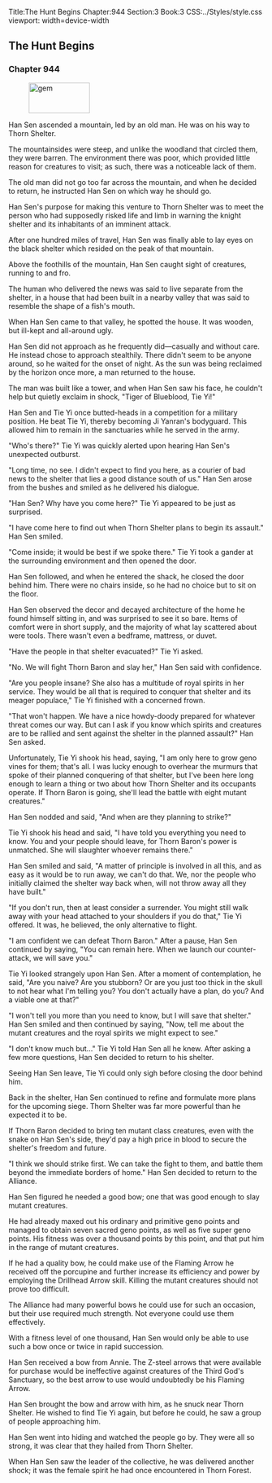 Title:The Hunt Begins 
Chapter:944 
Section:3 
Book:3 
CSS:../Styles/style.css 
viewport: width=device-width
  
## The Hunt Begins
### Chapter 944
  
<figure>
	<img src="../Images/gem.gif" alt="gem" id="gem" width="120" height="60" />
</figure>
  

  
Han Sen ascended a mountain, led by an old man. He was on his way to Thorn Shelter.

The mountainsides were steep, and unlike the woodland that circled them, they were barren. The environment there was poor, which provided little reason for creatures to visit; as such, there was a noticeable lack of them.

The old man did not go too far across the mountain, and when he decided to return, he instructed Han Sen on which way he should go.

Han Sen's purpose for making this venture to Thorn Shelter was to meet the person who had supposedly risked life and limb in warning the knight shelter and its inhabitants of an imminent attack.

After one hundred miles of travel, Han Sen was finally able to lay eyes on the black shelter which resided on the peak of that mountain.

Above the foothills of the mountain, Han Sen caught sight of creatures, running to and fro.

The human who delivered the news was said to live separate from the shelter, in a house that had been built in a nearby valley that was said to resemble the shape of a fish's mouth.

When Han Sen came to that valley, he spotted the house. It was wooden, but ill-kept and all-around ugly.

Han Sen did not approach as he frequently did—casually and without care. He instead chose to approach stealthily. There didn't seem to be anyone around, so he waited for the onset of night. As the sun was being reclaimed by the horizon once more, a man returned to the house.

The man was built like a tower, and when Han Sen saw his face, he couldn't help but quietly exclaim in shock, "Tiger of Blueblood, Tie Yi!"

Han Sen and Tie Yi once butted-heads in a competition for a military position. He beat Tie Yi, thereby becoming Ji Yanran's bodyguard. This allowed him to remain in the sanctuaries while he served in the army.

"Who's there?" Tie Yi was quickly alerted upon hearing Han Sen's unexpected outburst.

"Long time, no see. I didn't expect to find you here, as a courier of bad news to the shelter that lies a good distance south of us." Han Sen arose from the bushes and smiled as he delivered his dialogue.

"Han Sen? Why have you come here?" Tie Yi appeared to be just as surprised.

"I have come here to find out when Thorn Shelter plans to begin its assault." Han Sen smiled.

"Come inside; it would be best if we spoke there." Tie Yi took a gander at the surrounding environment and then opened the door.

Han Sen followed, and when he entered the shack, he closed the door behind him. There were no chairs inside, so he had no choice but to sit on the floor.

Han Sen observed the decor and decayed architecture of the home he found himself sitting in, and was surprised to see it so bare. Items of comfort were in short supply, and the majority of what lay scattered about were tools. There wasn't even a bedframe, mattress, or duvet.

"Have the people in that shelter evacuated?" Tie Yi asked.

"No. We will fight Thorn Baron and slay her," Han Sen said with confidence.

"Are you people insane? She also has a multitude of royal spirits in her service. They would be all that is required to conquer that shelter and its meager populace," Tie Yi finished with a concerned frown.

"That won't happen. We have a nice howdy-doody prepared for whatever threat comes our way. But can I ask if you know which spirits and creatures are to be rallied and sent against the shelter in the planned assault?" Han Sen asked.

Unfortunately, Tie Yi shook his head, saying, "I am only here to grow geno vines for them; that's all. I was lucky enough to overhear the murmurs that spoke of their planned conquering of that shelter, but I've been here long enough to learn a thing or two about how Thorn Shelter and its occupants operate. If Thorn Baron is going, she'll lead the battle with eight mutant creatures."

Han Sen nodded and said, "And when are they planning to strike?"

Tie Yi shook his head and said, "I have told you everything you need to know. You and your people should leave, for Thorn Baron's power is unmatched. She will slaughter whoever remains there."

Han Sen smiled and said, "A matter of principle is involved in all this, and as easy as it would be to run away, we can't do that. We, nor the people who initially claimed the shelter way back when, will not throw away all they have built."

"If you don't run, then at least consider a surrender. You might still walk away with your head attached to your shoulders if you do that," Tie Yi offered. It was, he believed, the only alternative to flight.

"I am confident we can defeat Thorn Baron." After a pause, Han Sen continued by saying, "You can remain here. When we launch our counter-attack, we will save you."

Tie Yi looked strangely upon Han Sen. After a moment of contemplation, he said, "Are you naive? Are you stubborn? Or are you just too thick in the skull to not hear what I'm telling you? You don't actually have a plan, do you? And a viable one at that?"

"I won't tell you more than you need to know, but I will save that shelter." Han Sen smiled and then continued by saying, "Now, tell me about the mutant creatures and the royal spirits we might expect to see."

"I don't know much but..." Tie Yi told Han Sen all he knew. After asking a few more questions, Han Sen decided to return to his shelter.

Seeing Han Sen leave, Tie Yi could only sigh before closing the door behind him.

Back in the shelter, Han Sen continued to refine and formulate more plans for the upcoming siege. Thorn Shelter was far more powerful than he expected it to be.

If Thorn Baron decided to bring ten mutant class creatures, even with the snake on Han Sen's side, they'd pay a high price in blood to secure the shelter's freedom and future.

"I think we should strike first. We can take the fight to them, and battle them beyond the immediate borders of home." Han Sen decided to return to the Alliance.

Han Sen figured he needed a good bow; one that was good enough to slay mutant creatures.

He had already maxed out his ordinary and primitive geno points and managed to obtain seven sacred geno points, as well as five super geno points. His fitness was over a thousand points by this point, and that put him in the range of mutant creatures.

If he had a quality bow, he could make use of the Flaming Arrow he received off the porcupine and further increase its efficiency and power by employing the Drillhead Arrow skill. Killing the mutant creatures should not prove too difficult.

The Alliance had many powerful bows he could use for such an occasion, but their use required much strength. Not everyone could use them effectively.

With a fitness level of one thousand, Han Sen would only be able to use such a bow once or twice in rapid succession.

Han Sen received a bow from Annie. The Z-steel arrows that were available for purchase would be ineffective against creatures of the Third God's Sanctuary, so the best arrow to use would undoubtedly be his Flaming Arrow.

Han Sen brought the bow and arrow with him, as he snuck near Thorn Shelter. He wished to find Tie Yi again, but before he could, he saw a group of people approaching him.

Han Sen went into hiding and watched the people go by. They were all so strong, it was clear that they hailed from Thorn Shelter.

When Han Sen saw the leader of the collective, he was delivered another shock; it was the female spirit he had once encountered in Thorn Forest.